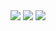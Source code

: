 <img src="https://capsule-render.vercel.app/api?type=transparent&color=000000&height=400&section=header&text=안녕하세요&fontSize=40" />

<img src="https://capsule-render.vercel.app/api?type=waving&color=BDBDC8&height=150&section=header" />
<img src="https://capsule-render.vercel.app/api?type=waving&color=BDBDC8&height=150&section=footer" />
